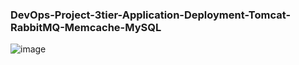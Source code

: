 ### DevOps-Project-3tier-Application-Deployment-Tomcat-RabbitMQ-Memcache-MySQL
![image](https://github.com/singhritesh85/DevOps-Project-3tier-Application-Deployment-Tomcat-RabbitMQ-Memcache-MySQL/assets/56765895/b63d83d8-45a2-461a-9cef-39d2f46eeeac)
